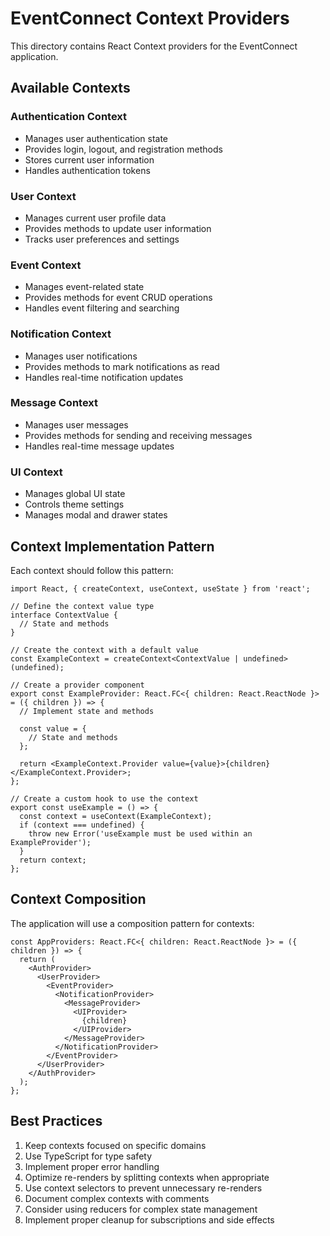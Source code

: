 # EventConnect Context Providers

This directory contains React Context providers for the EventConnect application.

## Available Contexts

### Authentication Context
- Manages user authentication state
- Provides login, logout, and registration methods
- Stores current user information
- Handles authentication tokens

### User Context
- Manages current user profile data
- Provides methods to update user information
- Tracks user preferences and settings

### Event Context
- Manages event-related state
- Provides methods for event CRUD operations
- Handles event filtering and searching

### Notification Context
- Manages user notifications
- Provides methods to mark notifications as read
- Handles real-time notification updates

### Message Context
- Manages user messages
- Provides methods for sending and receiving messages
- Handles real-time message updates

### UI Context
- Manages global UI state
- Controls theme settings
- Manages modal and drawer states

## Context Implementation Pattern

Each context should follow this pattern:

```tsx
import React, { createContext, useContext, useState } from 'react';

// Define the context value type
interface ContextValue {
  // State and methods
}

// Create the context with a default value
const ExampleContext = createContext<ContextValue | undefined>(undefined);

// Create a provider component
export const ExampleProvider: React.FC<{ children: React.ReactNode }> = ({ children }) => {
  // Implement state and methods
  
  const value = {
    // State and methods
  };
  
  return <ExampleContext.Provider value={value}>{children}</ExampleContext.Provider>;
};

// Create a custom hook to use the context
export const useExample = () => {
  const context = useContext(ExampleContext);
  if (context === undefined) {
    throw new Error('useExample must be used within an ExampleProvider');
  }
  return context;
};
```

## Context Composition

The application will use a composition pattern for contexts:

```tsx
const AppProviders: React.FC<{ children: React.ReactNode }> = ({ children }) => {
  return (
    <AuthProvider>
      <UserProvider>
        <EventProvider>
          <NotificationProvider>
            <MessageProvider>
              <UIProvider>
                {children}
              </UIProvider>
            </MessageProvider>
          </NotificationProvider>
        </EventProvider>
      </UserProvider>
    </AuthProvider>
  );
};
```

## Best Practices

1. Keep contexts focused on specific domains
2. Use TypeScript for type safety
3. Implement proper error handling
4. Optimize re-renders by splitting contexts when appropriate
5. Use context selectors to prevent unnecessary re-renders
6. Document complex contexts with comments
7. Consider using reducers for complex state management
8. Implement proper cleanup for subscriptions and side effects
